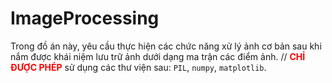 # ImageProcessing
Trong đồ án này, yêu cầu thực hiện các chức năng xử lý ảnh cơ bản sau khi nắm được khái niệm lưu trữ ảnh dưới dạng ma trận các điểm ảnh. //
<font style='color:red'>**CHỈ ĐƯỢC PHÉP**</font> sử dụng các thư viện sau: `PIL`, `numpy`, `matplotlib`.
